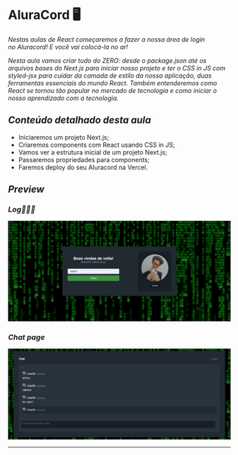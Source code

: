 # AluraCord 🖥️

*Nestas aulas de React começaremos a fazer a nossa área de login no *Aluracord! E você vai colocá-la no ar!**

*Nesta aula vamos criar tudo do ZERO: desde o package.json até os arquivos bases do Next.js para iniciar nosso projeto e ter o CSS in JS com styled-jsx para cuidar da camada de estilo da nossa aplicação, duas ferramentas essenciais do mundo React. Também entenderemos como React se tornou tão popular no mercado de tecnologia e como iniciar o nosso aprendizado com a tecnologia.*

## *Conteúdo detalhado desta aula*

- Iniciaremos um projeto Next.js;
- Criaremos components com React usando CSS in JS;
- Vamos ver a estrutura inicial de um projeto Next.js;
- Passaremos propriedades para components;
- Faremos deploy do seu Aluracord na Vercel.

## *Preview*

### *Log🧑🏼‍💻*

<img src="./pages/components/log/log_print.png">

### *Chat page*

<img src="./pages/components/chat/chat_print.png">

---
